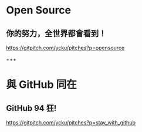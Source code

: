 # Open Source
## 你的努力，全世界都會看到！
https://gitpitch.com/ycku/pitches?p=opensource

+++

# 與 GitHub 同在
## GitHub 94 狂!
https://gitpitch.com/ycku/pitches?p=stay_with_github

